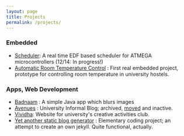```yaml
---
layout: page
title: Projects
permalink: /projects/
---
```


### Embedded

* [Scheduler](/scheduler/): A real time EDF based scheduler for ATMEGA microcontrollers (12/14: In progress!)
* [Automatic Room Temperature Control](http://youtu.be/kcRBH8WgSn8) : First real embedded project, prototype for controlling room temperature in university hostels.

### Apps, Web Development

* [Badnaam](http://goo.gl/czdZRD) : A simple Java app which blurs images
* [Avenues](http://supnu.tumblr.com) : University Informal Blog; archived, [moved](http://nuavenues.in) and inactive.
* [Vividha](): Website for university's creative activities club.
* [Yet another static blog generator](http://goo.gl/Pd652R) : Elementary coding project; an attempt to create an own jekyll. Quite functional, actually.